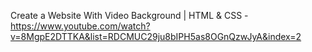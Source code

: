 Create a Website With Video Background | HTML & CSS - https://www.youtube.com/watch?v=8MgpE2DTTKA&list=RDCMUC29ju8bIPH5as8OGnQzwJyA&index=2
